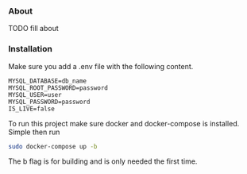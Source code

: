 ### About
TODO fill about

### Installation 
Make sure you add a .env file with the following content.
```env
MYSQL_DATABASE=db_name
MYSQL_ROOT_PASSWORD=password
MYSQL_USER=user
MYSQL_PASSWORD=password
IS_LIVE=false
```
To run this project make sure docker and docker-compose is installed.
Simple then run
```bash
sudo docker-compose up -b
```
The b flag is for building and is only needed the first time.

